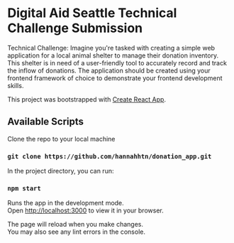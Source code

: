 # Digital Aid Seattle Technical Challenge Submission

Technical Challenge: 
Imagine you're tasked with creating a simple web application for a local animal shelter to manage their donation inventory. 
This shelter is in need of a user-friendly tool to accurately record and track the inflow of donations. 
The application should be created using your frontend framework of choice to demonstrate your frontend development skills.


This project was bootstrapped with [Create React App](https://github.com/facebook/create-react-app).

## Available Scripts

Clone the repo to your local machine

### `git clone https://github.com/hannahhtn/donation_app.git`

In the project directory, you can run:

### `npm start`

Runs the app in the development mode.\
Open [http://localhost:3000](http://localhost:3000) to view it in your browser.

The page will reload when you make changes.\
You may also see any lint errors in the console.

